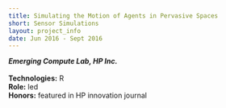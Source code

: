 ```yaml
---
title: Simulating the Motion of Agents in Pervasive Spaces
short: Sensor Simulations
layout: project_info
date: Jun 2016 - Sept 2016
---
```


<div class="row 200%">
	<div class="6u 12u$(medium)">
		<div class="box">
			<b><i>Emerging Compute Lab, HP Inc.</i></b>
			<br><br>
			<strong>Technologies:</strong> R 
			<br>
			<strong>Role:</strong> led
			<br>
			<strong>Honors:</strong> featured in HP innovation journal
		</div>
	</div>
</div>
